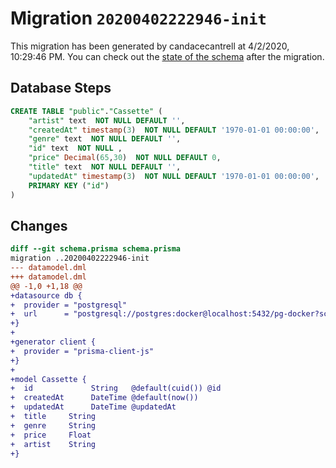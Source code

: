 # Migration `20200402222946-init`

This migration has been generated by candacecantrell at 4/2/2020, 10:29:46 PM.
You can check out the [state of the schema](./schema.prisma) after the migration.

## Database Steps

```sql
CREATE TABLE "public"."Cassette" (
    "artist" text  NOT NULL DEFAULT '',
    "createdAt" timestamp(3)  NOT NULL DEFAULT '1970-01-01 00:00:00',
    "genre" text  NOT NULL DEFAULT '',
    "id" text  NOT NULL ,
    "price" Decimal(65,30)  NOT NULL DEFAULT 0,
    "title" text  NOT NULL DEFAULT '',
    "updatedAt" timestamp(3)  NOT NULL DEFAULT '1970-01-01 00:00:00',
    PRIMARY KEY ("id")
) 
```

## Changes

```diff
diff --git schema.prisma schema.prisma
migration ..20200402222946-init
--- datamodel.dml
+++ datamodel.dml
@@ -1,0 +1,18 @@
+datasource db {
+  provider = "postgresql"
+  url      = "postgresql://postgres:docker@localhost:5432/pg-docker?schema=public"
+}
+
+generator client {
+  provider = "prisma-client-js"
+}
+
+model Cassette {
+  id             String   @default(cuid()) @id
+  createdAt      DateTime @default(now())
+  updatedAt      DateTime @updatedAt
+  title     String
+  genre     String
+  price     Float
+  artist    String
+}
```


